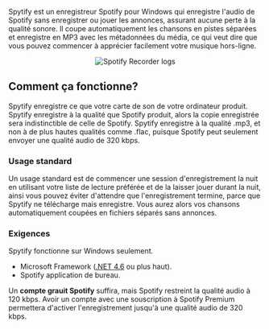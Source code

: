 Spytify est un enregistreur Spotify pour Windows qui enregistre l'audio de Spotify sans enregistrer ou jouer les annonces, assurant aucune perte à la qualité sonore. Il coupe automatiquement les chansons en pistes séparées et enregistre en MP3 avec les métadonnées du média, ce qui veut dire que vous pouvez commencer à apprécier facilement votre musique hors-ligne.

<p align="center"><img alt="Spotify Recorder logs" src="https://raw.githubusercontent.com/jwallet/spy-spotify/gh-pages/assets/images/ui_record.png" /></p>

## Comment ça fonctionne?
Spytify enregistre ce que votre carte de son de votre ordinateur produit. Spytify enregistre à la qualité que Spotify produit, alors la copie enregistrée sera indistinctible de celle de Spotify. Spytify enregistre à la qualité .mp3, et non à de plus hautes qualités comme .flac, puisque Spotify peut seulement envoyer une qualité audio de 320 kbps.

### Usage standard
Un usage standard est de commencer une session d'enregistrement la nuit en utilisant votre liste de lecture préférée et de la laisser jouer durant la nuit, ainsi vous pouvez éviter d'attendre que l'enregistrement termine, parce que Spytify ne télécharge mais enregistre. Vous aurez alors vos chansons automatiquement coupées en fichiers séparés sans annonces. 

### Exigences
Spytify fonctionne sur Windows seulement.
- Microsoft Framework ([.NET 4.6](https://www.microsoft.com/en-US/download/details.aspx?id=48130) ou plus haut).
- Spotify application de bureau.

Un __compte grauit Spotify__ suffira, mais Spotify restreint la qualité audio à 120 kbps. Avoir un compte avec une souscription à Spotify Premium permettera d'activer l'enregistrement jusqu'à une qualité audio de 320 kbps.